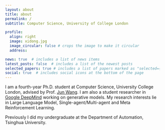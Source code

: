 ```yaml
---
layout: about
title: about
permalink: /
subtitle: Computer Science, University of College London

profile:
  align: right
  image: xidong.jpg
  image_circular: false # crops the image to make it circular
  address: 

news: true  # includes a list of news items
latest_posts: false  # includes a list of the newest posts
selected_papers: true # includes a list of papers marked as "selected={true}"
social: true  # includes social icons at the bottom of the page
---
```


I am a fourth-year Ph.D. student at Computer Science, University College London, advised by Prof. [Jun Wang](http://www0.cs.ucl.ac.uk/staff/jun.wang/). I am also a student researcher in [Google DeepMind](https://deepmind.google/) working on generative models. My research interests lie in Large Language Model, Single-agent/Multi-agent and Meta Reinforcement Learning.

Previously I did my undergraduate at the Department of Automation, Tsinghua University.
